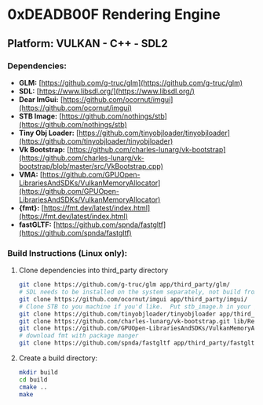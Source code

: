 # 0xDEADB00F Rendering Engine
## Platform: VULKAN - C++ - SDL2

### Dependencies:
- **GLM:** [https://github.com/g-truc/glm](https://github.com/g-truc/glm)
- **SDL:** [https://www.libsdl.org/](https://www.libsdl.org/)
- **Dear ImGui:** [https://github.com/ocornut/imgui](https://github.com/ocornut/imgui)
- **STB Image:** [https://github.com/nothings/stb](https://github.com/nothings/stb)
- **Tiny Obj Loader:** [https://github.com/tinyobjloader/tinyobjloader](https://github.com/tinyobjloader/tinyobjloader)
- **Vk Bootstrap:** [https://github.com/charles-lunarg/vk-bootstrap](https://github.com/charles-lunarg/vk-bootstrap/blob/master/src/VkBootstrap.cpp)
- **VMA:** [https://github.com/GPUOpen-LibrariesAndSDKs/VulkanMemoryAllocator](https://github.com/GPUOpen-LibrariesAndSDKs/VulkanMemoryAllocator)
- **{fmt}:** [https://fmt.dev/latest/index.html](https://fmt.dev/latest/index.html)
- **fastGLTF:** [https://github.com/spnda/fastgltf](https://github.com/spnda/fastgltf)

### Build Instructions (Linux only):
1. Clone dependencies into third_party directory
   ```bash
   git clone https://github.com/g-truc/glm app/third_party/glm/
   # SDL needs to be installed on the system separately, not build from within this app
   git clone https://github.com/ocornut/imgui app/third_party/imgui/
   # Clone STB to you machine if you'd like.  Put stb_image.h in your /usr/include.
   git clone https://github.com/tinyobjloader/tinyobjloader app/third_party/tinyobjloader/
   git clone https://github.com/charles-lunarg/vk-bootstrap.git lib/RenderingEngine/third_party/vk-bootstrap/
   git clone https://github.com/GPUOpen-LibrariesAndSDKs/VulkanMemoryAllocator lib/RenderingEngine/third_party/VulkanMemoryAllocator/
   # download fmt with package manger
   git clone https://github.com/spnda/fastgltf app/third_party/fastgltf/
   
2. Create a build directory:
   ```bash
   mkdir build
   cd build
   cmake ..
   make

